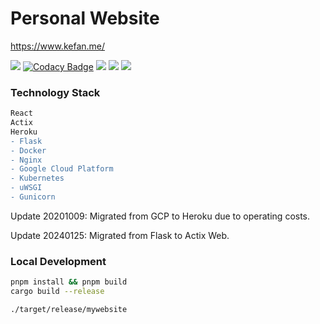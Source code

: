 # Personal Website

https://www.kefan.me/

[![](https://badgen.net/uptime-robot/status/m787427706-0eab16df7d2eef051f934714)](https://stats.uptimerobot.com/n66xyTGv63)
[![Codacy Badge](https://api.codacy.com/project/badge/Grade/2b8bdddeeaca49e7ba41fcca6619ed57)](https://app.codacy.com/gh/k27dong/mywebsite?utm_source=github.com&utm_medium=referral&utm_content=k27dong/mywebsite&utm_campaign=Badge_Grade_Settings)
[![](https://badgen.net/uptime-robot/response/m787426865-a3bc76f98a7232571f84627c)](https://stats.uptimerobot.com/n66xyTGv63)
[![](https://badgen.net/github/license/k27dong/mywebsite)](https://github.com/k27dong/mywebsite/blob/master/LICENSE)
[![](https://badgen.net/badge/icon/rss?icon=rss&label)](http://kefan.me/rss.xml)

### Technology Stack
```diff
React
Actix
Heroku
- Flask
- Docker
- Nginx
- Google Cloud Platform
- Kubernetes
- uWSGI
- Gunicorn
```

Update 20201009: Migrated from GCP to Heroku due to operating costs.

Update 20240125: Migrated from Flask to Actix Web.

### Local Development

```bash
pnpm install && pnpm build
cargo build --release

./target/release/mywebsite
```